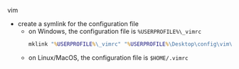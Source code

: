 vim

- create a symlink for the configuration file
  - on Windows, the configuration file is `%USERPROFILE%\_vimrc`
    ```bat
    mklink "%USERPROFILE%\_vimrc" "%USERPROFILE%\Desktop\config\vim\.vimrc"
    ```
  - on Linux/MacOS, the configuration file is `$HOME/.vimrc`
